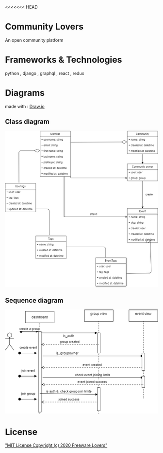 <<<<<<< HEAD
# Community Lovers
An open community platform

# Frameworks & Technologies 
python , django , graphql , react , redux
# Diagrams
made with  : [Draw.io](https://draw.io/)
## Class diagram 
!["Community lovers class diagram"](planing/images/classdiagram.png)
## Sequence diagram
!["Community lovers sequence diagram"](planing/images/squencediagram.png)
# License
["MIT License Copyright (c) 2020 Freeware Lovers"](LICENSE)
